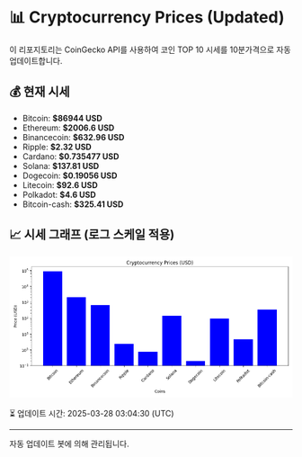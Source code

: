 
# 📊 Cryptocurrency Prices (Updated)

이 리포지토리는 CoinGecko API를 사용하여 코인 TOP 10 시세를 10분가격으로 자동 업데이트합니다.

## 💰 현재 시세
- Bitcoin: **$86944 USD**
- Ethereum: **$2006.6 USD**
- Binancecoin: **$632.96 USD**
- Ripple: **$2.32 USD**
- Cardano: **$0.735477 USD**
- Solana: **$137.81 USD**
- Dogecoin: **$0.19056 USD**
- Litecoin: **$92.6 USD**
- Polkadot: **$4.6 USD**
- Bitcoin-cash: **$325.41 USD**

## 📈 시세 그래프 (로그 스케일 적용)
![Crypto Prices](crypto_prices.png)

⏳ 업데이트 시간: 2025-03-28 03:04:30 (UTC)

---
자동 업데이트 봇에 의해 관리됩니다.
